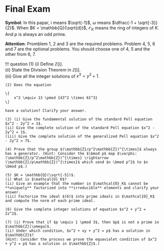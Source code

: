 # Final Exam

**Symbol**: In this papar, $\mathrm{i}$ means $\sqrt{-1}$, $\omega$ means $\dfrac{-1 + \sqrt{-3}}{2}$. When $K = \mathbb{Q}(\sqrt{d})$, $\mathcal{O}_K$ means the ring of integers of $K$. And $p$ is always an odd prime.

**Attention**: Promblem 1, 2 and 3 are the required problems. Problem 4, 5, 6 and 7 are the optional problems. You should choose one of 4, 5 and the other from 6, 7.

!!! question
    (1) (i) Define $\mathbb{Z}[\mathrm{i}]$.  
    (ii) State the Division Theorem in $\mathbb{Z}[\mathrm{i}]$.  
    (iii) Give all the integer solutions of $x^3 = y^2 + 1$.


    (2) Does the equation

    \[
        x^2 \equiv 13 \pmod {43^2 \times 61^3}
    \]

    have a solution? Clarify your answer.

    (3) (i) Give the fundamental solution of the standard Pell equation $x^2 - 2y^2 = 1$.  
    (ii) Give the complete solution of the standard Pell equation $x^2 - 2y^2 = 1$.  
    (iii) Give the complete solution of the generalized Pell equation $x^2 - 2y^2 = 7$.

    (4) Prove that the group $(\mathbb{Z}/p^2\mathbb{Z})^{\times}$ always has a generator. (Hint: Consider the $\bmod p$ map $\varphi: (\mathbb{Z}/p^2\mathbb{Z})^{\times} \rightarrow (\mathbb{Z}/p\mathbb{Z})^{\times}$ which send $n \bmod p^2$ to $n \bmod p$.)

    (5) $K = \mathbb{Q}(\sqrt{-5})$.  
    (i) What is $\mathcal{O}_K$?  
    (ii) Give an example that the number in $\mathcal{O}_K$ cannot be **uniquely** factorized into **irreducible** elements and clarify your answer.  
    (iii) Factorize the ideal $(6)$ into prime ideals in $\mathcal{O}_K$ and compute the norm of each prime ideal.

    (6) Give the complete integer solutions of equation $x^2 + y^2 = 2z^2$.

    (7) (i) Prove that if $p \equiv 1 \pmod 3$, then $p$ is not a prime in $\mathbb{Z}[\omega]$.  
    (ii) Under which condition, $x^2 + xy + y^2 = p$ has a solution in $\mathbb{Z}$?  
    (Hint: Consider the process we prove the equavialet condition of $x^2 + y^2 = p$ has a solution in $\mathbb{Z}$.) 